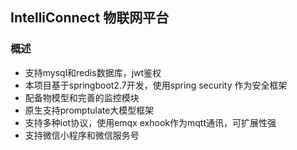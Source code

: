 ## IntelliConnect 物联网平台
### 概述
* 支持mysql和redis数据库，jwt鉴权
* 本项目基于springboot2.7开发，使用spring security 作为安全框架
* 配备物模型和完善的监控模块
* 原生支持promptulate大模型框架
* 支持多种iot协议，使用emqx exhook作为mqtt通讯，可扩展性强
* 支持微信小程序和微信服务号